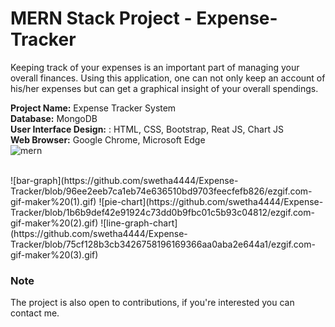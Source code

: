# MERN Stack Project - Expense-Tracker
Keeping track of your expenses is an important part of managing your overall finances. Using this application, one can not only keep an account of his/her expenses but can get a graphical insight of your overall spendings. 

**Project Name:** Expense Tracker System <br>
**Database:**                      MongoDB <br>
**User Interface Design:**       :  HTML, CSS, Bootstrap, Reat JS, Chart JS <br>
**Web Browser:**                  Google Chrome, Microsoft Edge <br>
<img width="525" alt="mern" src="https://user-images.githubusercontent.com/68152189/121789725-e38c9780-cbf5-11eb-819d-d1a895d651c9.png">

<br>
![bar-graph](https://github.com/swetha4444/Expense-Tracker/blob/96ee2eeb7ca1eb74e636510bd9703feecfefb826/ezgif.com-gif-maker%20(1).gif)
![pie-chart](https://github.com/swetha4444/Expense-Tracker/blob/1b6b9def42e91924c73dd0b9fbc01c5b93c04812/ezgif.com-gif-maker%20(2).gif)
![line-graph-chart](https://github.com/swetha4444/Expense-Tracker/blob/75cf128b3cb3426758196169366aa0aba2e644a1/ezgif.com-gif-maker%20(3).gif)

### Note
The project is also open to contributions, if you're interested you can contact me.

